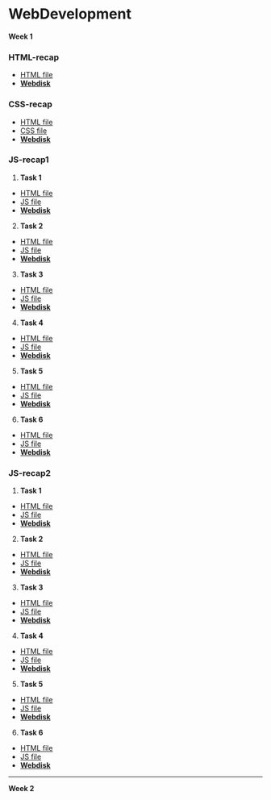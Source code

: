 # WebDevelopment

**Week 1**
### HTML-recap
- [HTML file](https://github.com/RedEyeSH/WebCourse/blob/7e29ba2142751af06785c5ef0d1b23e25f58d9ae/Week1/HTML-recap/main.html)
- **[Webdisk](https://users.metropolia.fi/~quangth/WebCourse/Week1/HTML-recap/main.html)**

### CSS-recap
- [HTML file](https://github.com/RedEyeSH/WebCourse/blob/fd443697be72cd79e579166d27ee859530ba6016/Week1/CSS-recap/main.html)
- [CSS file](https://github.com/RedEyeSH/WebCourse/blob/fd443697be72cd79e579166d27ee859530ba6016/Week1/CSS-recap/style.css)
- **[Webdisk](https://users.metropolia.fi/~quangth/WebCourse/Week1/CSS-recap/main.html)**

### JS-recap1
1. **Task 1**
- [HTML file](https://github.com/RedEyeSH/WebCourse/blob/fd443697be72cd79e579166d27ee859530ba6016/Week1/JS-recap1/t1/main.html)
- [JS file](https://github.com/RedEyeSH/WebCourse/blob/fd443697be72cd79e579166d27ee859530ba6016/Week1/JS-recap1/t1/script.js)
- **[Webdisk](https://users.metropolia.fi/~quangth/WebCourse/Week1/JS-recap1/t1/main.html)**

2. **Task 2**
- [HTML file](https://github.com/RedEyeSH/WebCourse/blob/fd443697be72cd79e579166d27ee859530ba6016/Week1/JS-recap1/t2/main.html)
- [JS file](https://github.com/RedEyeSH/WebCourse/blob/fd443697be72cd79e579166d27ee859530ba6016/Week1/JS-recap1/t2/script.js)
- **[Webdisk](https://users.metropolia.fi/~quangth/WebCourse/Week1/JS-recap1/t2/main.html)**

3. **Task 3**
- [HTML file](https://github.com/RedEyeSH/WebCourse/blob/fd443697be72cd79e579166d27ee859530ba6016/Week1/JS-recap1/t3/main.html)
- [JS file](https://github.com/RedEyeSH/WebCourse/blob/fd443697be72cd79e579166d27ee859530ba6016/Week1/JS-recap1/t3/script.js)
- **[Webdisk](https://users.metropolia.fi/~quangth/WebCourse/Week1/JS-recap1/t3/main.html)**
   
4. **Task 4**
- [HTML file](https://github.com/RedEyeSH/WebCourse/blob/fd443697be72cd79e579166d27ee859530ba6016/Week1/JS-recap1/t4/main.html)
- [JS file](https://github.com/RedEyeSH/WebCourse/blob/fd443697be72cd79e579166d27ee859530ba6016/Week1/JS-recap1/t4/script.js)
- **[Webdisk](https://users.metropolia.fi/~quangth/WebCourse/Week1/JS-recap1/t4/main.html)**
   
5. **Task 5**
- [HTML file](https://github.com/RedEyeSH/WebCourse/blob/fd443697be72cd79e579166d27ee859530ba6016/Week1/JS-recap1/t5/main.html)
- [JS file](https://github.com/RedEyeSH/WebCourse/blob/fd443697be72cd79e579166d27ee859530ba6016/Week1/JS-recap1/t5/script.js)
- **[Webdisk](https://users.metropolia.fi/~quangth/WebCourse/Week1/JS-recap1/t5/main.html)**
   
6. **Task 6**
- [HTML file](https://github.com/RedEyeSH/WebCourse/blob/fd443697be72cd79e579166d27ee859530ba6016/Week1/JS-recap1/t6/main.html)
- [JS file](https://github.com/RedEyeSH/WebCourse/blob/fd443697be72cd79e579166d27ee859530ba6016/Week1/JS-recap1/t6/script.js)
- **[Webdisk](https://users.metropolia.fi/~quangth/WebCourse/Week1/JS-recap1/t6/main.html)**
   
### JS-recap2
1. **Task 1**
- [HTML file](https://github.com/RedEyeSH/WebCourse/blob/44c49b9c268052b9d27436d20fa5ff5c2bffa434/Week1/JS-recap2/t1/main.html)
- [JS file](https://github.com/RedEyeSH/WebCourse/blob/44c49b9c268052b9d27436d20fa5ff5c2bffa434/Week1/JS-recap2/t1/script.js)
- **[Webdisk](https://users.metropolia.fi/~quangth/WebCourse/Week1/JS-recap2/t1/main.html)**

2. **Task 2**
- [HTML file](https://github.com/RedEyeSH/WebCourse/blob/44c49b9c268052b9d27436d20fa5ff5c2bffa434/Week1/JS-recap2/t2/main.html)
- [JS file](https://github.com/RedEyeSH/WebCourse/blob/44c49b9c268052b9d27436d20fa5ff5c2bffa434/Week1/JS-recap2/t2/script.js)
- **[Webdisk](https://users.metropolia.fi/~quangth/WebCourse/Week1/JS-recap2/t2/main.html)**

3. **Task 3**
- [HTML file](https://github.com/RedEyeSH/WebCourse/blob/44c49b9c268052b9d27436d20fa5ff5c2bffa434/Week1/JS-recap2/t3/main.html)
- [JS file](https://github.com/RedEyeSH/WebCourse/blob/44c49b9c268052b9d27436d20fa5ff5c2bffa434/Week1/JS-recap2/t3/script.js)
- **[Webdisk](https://users.metropolia.fi/~quangth/WebCourse/Week1/JS-recap2/t3/main.html)**
   
4. **Task 4**
- [HTML file](https://github.com/RedEyeSH/WebCourse/blob/44c49b9c268052b9d27436d20fa5ff5c2bffa434/Week1/JS-recap2/t4/main.html)
- [JS file](https://github.com/RedEyeSH/WebCourse/blob/44c49b9c268052b9d27436d20fa5ff5c2bffa434/Week1/JS-recap2/t4/script.js)
- **[Webdisk](https://users.metropolia.fi/~quangth/WebCourse/Week1/JS-recap2/t4/main.html)**
   
5. **Task 5**
- [HTML file](https://github.com/RedEyeSH/WebCourse/blob/44c49b9c268052b9d27436d20fa5ff5c2bffa434/Week1/JS-recap2/t5/main.html)
- [JS file](https://github.com/RedEyeSH/WebCourse/blob/44c49b9c268052b9d27436d20fa5ff5c2bffa434/Week1/JS-recap2/t5/script.js)
- **[Webdisk](https://users.metropolia.fi/~quangth/WebCourse/Week1/JS-recap2/t5/main.html)**
   
6. **Task 6**
- [HTML file](https://github.com/RedEyeSH/WebCourse/blob/44c49b9c268052b9d27436d20fa5ff5c2bffa434/Week1/JS-recap2/t6/main.html)
- [JS file](https://github.com/RedEyeSH/WebCourse/blob/44c49b9c268052b9d27436d20fa5ff5c2bffa434/Week1/JS-recap2/t6/script.js)
- **[Webdisk](https://users.metropolia.fi/~quangth/WebCourse/Week1/JS-recap2/t6/main.html)**

---

**Week 2**

